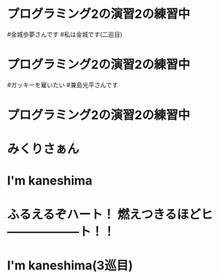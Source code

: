 # プログラミング2の演習2の練習中
#金城歩夢さんです
#私は金城です(二巡目)

# プログラミング2の演習2の練習中
#ガッキーを雇いたい
#兼島光平さんです

# プログラミング2の演習2の練習中
# みくりさぁん
# I'm kaneshima

# ふるえるぞハート！ 燃えつきるほどヒ――――――ト！！
# I'm kaneshima(3巡目)